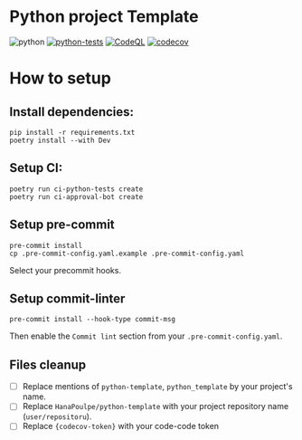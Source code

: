 # Python project Template

![python](https://img.shields.io/static/v1?label=Python&message=3.12&logo=Python&color=3776AB)
[![python-tests](https://github.com/HanaPoulpe/python-template/actions/workflows/run-python-tests.yml/badge.svg)](https://github.com/HanaPoulpe/hanaburtinnetcore/actions/workflows/run-python-tests.yml)
[![CodeQL](https://github.com/HanaPoulpe/python-template/actions/workflows/github-code-scanning/codeql/badge.svg)](https://github.com/HanaPoulpe/hanaburtinnetcore/actions/workflows/github-code-scanning/codeql)
[![codecov](https://codecov.io/github/{{reposirtory}}/graph/badge.svg?token={codecov-token})](https://codecov.io/github/HanaPoulpe/python-template)

# How to setup
## Install dependencies:

```shell
pip install -r requirements.txt
poetry install --with Dev
```

## Setup CI:

```shell
poetry run ci-python-tests create
poetry run ci-approval-bot create
```

## Setup pre-commit

```shell
pre-commit install
cp .pre-commit-config.yaml.example .pre-commit-config.yaml
```

Select your precommit hooks.

## Setup commit-linter

```shell
pre-commit install --hook-type commit-msg
```

Then enable the `Commit lint` section from your `.pre-commit-config.yaml`.

## Files cleanup

- [ ] Replace mentions of `python-template`, `python_template` by your project's name.
- [ ] Replace `HanaPoulpe/python-template` with your project repository name (`user/repositoru`).
- [ ] Replace `{codecov-token}` with your code-code token
